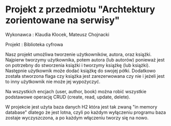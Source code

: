# Projekt z przedmiotu "Archtektury zorientowane na serwisy"

Wykonawca : Klaudia Klocek, Mateusz Chojnacki

Projekt : Biblioteka cyfrowa

Nasz projekt umożliwa tworzenie użytkowników, autora, oraz książki.
Najpierw tworzymy użytkownika, potem autora (lub autorów) ponieważ jest on potrzebny do stworzenia książki i
tworzymy książkę (lub książki).
Następnie użytkownik może dodać książkę do swojej półki.
Dodatkowo została stworzona flaga czy książka jest zarezerwowana czy nie i jeżeli jest to inny użytkownik nie może jej wypożyczyć.

Na wszystkich encjach (user, author, book) można robić wszystkie podstawowe operację CRUD (create, read, update, delete).

W projekcie jest użyta baza danych H2 która jest tak zwaną "in memory database" dlatego że jest lotna, czyli po każdym wyłączeniu programu baza
zostaje wyczyszczona, a po każdym włączeniu tworzy się na nowo.
